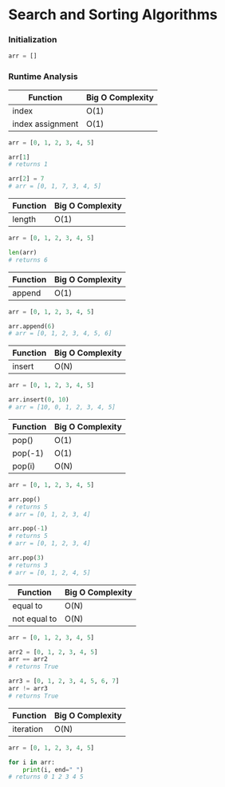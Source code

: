 # Search and Sorting Algorithms

### Initialization

```python
arr = []
```

### Runtime Analysis

| Function         | Big O Complexity |
| ---------------- | ---------------- |
| index            | O(1)             |
| index assignment | O(1)             |

```python
arr = [0, 1, 2, 3, 4, 5]

arr[1] 
# returns 1

arr[2] = 7 
# arr = [0, 1, 7, 3, 4, 5]
```

| Function | Big O Complexity |
| --- | --- |
| length | O(1) |

```python
arr = [0, 1, 2, 3, 4, 5]

len(arr)
# returns 6
```

| Function         | Big O Complexity |
| ---------------- | ---------------- |
| append           | O(1)             | 

```python
arr = [0, 1, 2, 3, 4, 5]

arr.append(6)
# arr = [0, 1, 2, 3, 4, 5, 6]
```

| Function         | Big O Complexity |
| ---------------- | ---------------- |
| insert           | O(N)             | 

```python
arr = [0, 1, 2, 3, 4, 5]

arr.insert(0, 10)
# arr = [10, 0, 1, 2, 3, 4, 5]
```

| Function         | Big O Complexity |
| ---------------- | ---------------- |
| pop()            | O(1)             |
| pop(-1)          | O(1)             |
| pop(i)           | O(N)             |

```python
arr = [0, 1, 2, 3, 4, 5]

arr.pop()
# returns 5
# arr = [0, 1, 2, 3, 4]

arr.pop(-1)
# returns 5
# arr = [0, 1, 2, 3, 4]

arr.pop(3)
# returns 3
# arr = [0, 1, 2, 4, 5]
```

| Function | Big O Complexity |
| --- | --- |
| equal to | O(N) |
| not equal to | O(N) |

```python
arr = [0, 1, 2, 3, 4, 5]

arr2 = [0, 1, 2, 3, 4, 5]
arr == arr2
# returns True

arr3 = [0, 1, 2, 3, 4, 5, 6, 7]
arr != arr3
# returns True
```

| Function | Big O Complexity |
| --- | --- |
| iteration | O(N) |

```python
arr = [0, 1, 2, 3, 4, 5]

for i in arr:
    print(i, end=" ")
# returns 0 1 2 3 4 5
```